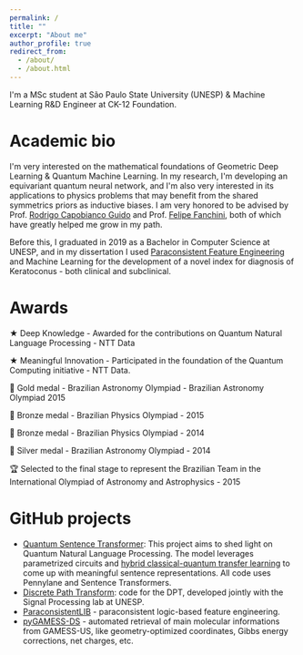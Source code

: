 ```yaml
---
permalink: /
title: ""
excerpt: "About me"
author_profile: true
redirect_from: 
  - /about/
  - /about.html
---
```


I'm a MSc student at São Paulo State University (UNESP) & Machine Learning R&D Engineer at CK-12 Foundation.

Academic bio
======
I'm very interested on the mathematical foundations of Geometric Deep Learning & Quantum Machine Learning. In my research, I'm developing an equivariant quantum neural network, and I'm also very interested in its applications to physics problems that may benefit from the shared symmetrics priors as inductive biases. I am very honored to be advised by Prof. [Rodrigo Capobianco Guido](https://www.ibilce.unesp.br/#!/departamentos/cienc-comp-estatistica/docentes/rodrigo-capobianco-guido/) and Prof. [Felipe Fanchini](https://scholar.google.com/citations?user=vMzT1bUAAAAJ), both of which have greatly helped me grow in my path.

Before this, I graduated in 2019 as a Bachelor in Computer Science at UNESP, and in my dissertation I used [Paraconsistent Feature Engineering](https://ieeexplore.ieee.org/document/8588433) and Machine Learning for the development of a novel index for diagnosis of Keratoconus - both clinical and subclinical.

Awards
======
★ Deep Knowledge - Awarded for the contributions on Quantum Natural Language Processing - NTT Data

★ Meaningful Innovation - Participated in the foundation of the Quantum Computing initiative - NTT Data. 

🏅 Gold medal - Brazilian Astronomy Olympiad - Brazilian Astronomy Olympiad 2015

🥉 Bronze medal - Brazilian Physics Olympiad - 2015

🥉 Bronze medal - Brazilian Physics Olympiad - 2014

🥈 Silver medal - Brazilian Astronomy Olympiad - 2014

🏆 Selected to the final stage to represent the Brazilian Team in the International Olympiad of Astronomy and Astrophysics - 2015

GitHub projects
======
- [Quantum Sentence Transformer](https://github.com/jogisuda/QuantumSentenceTransformer): This project aims to shed light on Quantum Natural Language Processing. The model leverages parametrized circuits and [hybrid classical-quantum transfer learning](https://arxiv.org/abs/1912.08278) to come up with meaningful sentence representations. All code uses Pennylane and Sentence Transformers.
- [Discrete Path Transform](https://github.com/jogisuda/Discrete-Path-Transform): code for the DPT, developed jointly with the Signal Processing lab at UNESP.
- [ParaconsistentLIB](https://github.com/jogisuda/paraconsistentLIB) - paraconsistent logic-based feature engineering.
- [pyGAMESS-DS](https://github.com/jogisuda/pyGAMESS-DS) - automated retrieval of main molecular informations from GAMESS-US, like geometry-optimized coordinates, Gibbs energy corrections, net charges, etc.

